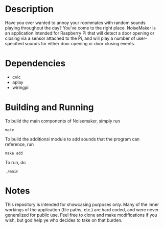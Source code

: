 Description
===========
Have you ever wanted to annoy your roommates with random sounds playing throughout the day? You've come to the right place.
NoiseMaker is an application intended for Raspberry Pi that will detect a door opening or closing via a sensor attached to the Pi, and will play a number of user-specified sounds for either door opening or door closing events.

Dependencies
============
* cvlc
* aplay
* wiringpi

Building and Running
====================
To build the main components of Noisemaker, simply run

`make`

To build the additional module to add sounds that the program can reference, run

`make add`

To run, do

`./main`

Notes
=====
This repository is intended for showcasing purposes only. Many of the inner workings of the application (file paths, etc.) are hard coded, and were never generalized for public use. 
Feel free to clone and make modifications if you wish, but god help ye who decides to take on that burden.
